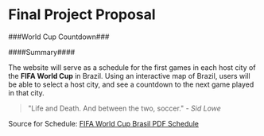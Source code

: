 Final Project Proposal
===

###World Cup Countdown###

####Summary####

The website will serve as a schedule for the first games in each host city of the **FIFA World Cup** in Brazil. Using an interactive map of Brazil, users will be able to select a host city, and see a countdown to the next game played in that city.

>"Life and Death. And between the two, soccer." *- Sid Lowe*


Source for Schedule: [FIFA World Cup Brasil PDF Schedule](http://resources.fifa.com/mm/document/tournament/competition/01/52/99/91/2014fwc_matchschedule_wgroups_22042014_en_neutral.pdf)
